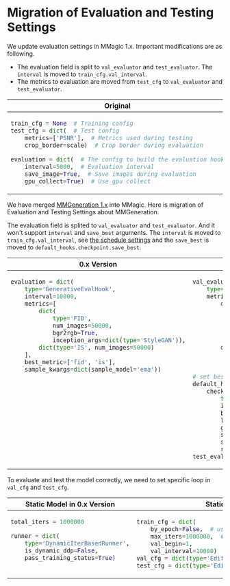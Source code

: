 # Migration of Evaluation and Testing Settings

We update evaluation settings in MMagic 1.x. Important modifications are as following.

- The evaluation field is split to `val_evaluator` and `test_evaluator`. The `interval` is moved to `train_cfg.val_interval`.
- The metrics to evaluation are moved from `test_cfg` to `val_evaluator` and `test_evaluator`.

<table class="docutils">
<thead>
  <tr>
    <th> Original </th>
    <th> New </th>
<tbody>
<tr>
<td valign="top">

```python
train_cfg = None  # Training config
test_cfg = dict(  # Test config
    metrics=['PSNR'],  # Metrics used during testing
    crop_border=scale)  # Crop border during evaluation

evaluation = dict(  # The config to build the evaluation hook
    interval=5000,  # Evaluation interval
    save_image=True,  # Save images during evaluation
    gpu_collect=True)  # Use gpu collect
```

</td>

<td valign="top">

```python
val_evaluator = [
    dict(type='PSNR', crop_border=scale),  # The name of metrics to evaluate
]
test_evaluator = val_evaluator

train_cfg = dict(
    type='IterBasedTrainLoop', max_iters=300000, val_interval=5000)  # Config of train loop type
val_cfg = dict(type='ValLoop')  # The name of validation loop type
test_cfg = dict(type='TestLoop')  # The name of test loop type
```

</td>

</tr>
</thead>
</table>

We have merged [MMGeneration 1.x](https://github.com/open-mmlab/mmgeneration/tree/1.x) into MMagic. Here is migration of Evaluation and Testing Settings about MMGeneration.

The evaluation field is splited to `val_evaluator` and `test_evaluator`. And it won't support `interval` and `save_best` arguments. The `interval` is moved to `train_cfg.val_interval`, see [the schedule settings](./schedule.md) and the `save_best` is moved to `default_hooks.checkpoint.save_best`.

<table class="docutils">
<thead>
  <tr>
    <th> 0.x Version </th>
    <th> 1.x Version </th>
<tbody>
<tr>
<td valign="top">

```python
evaluation = dict(
    type='GenerativeEvalHook',
    interval=10000,
    metrics=[
        dict(
            type='FID',
            num_images=50000,
            bgr2rgb=True,
            inception_args=dict(type='StyleGAN')),
        dict(type='IS', num_images=50000)
    ],
    best_metric=['fid', 'is'],
    sample_kwargs=dict(sample_model='ema'))
```

</td>

<td valign="top">

```python
val_evaluator = dict(
    type='EditEvaluator',
    metrics=[
        dict(
            type='FID',
            prefix='FID-Full-50k',
            fake_nums=50000,
            inception_style='StyleGAN',
            sample_model='orig')
        dict(
            type='IS',
            prefix='IS-50k',
            fake_nums=50000)])
# set best config
default_hooks = dict(
    checkpoint=dict(
        type='CheckpointHook',
        interval=10000,
        by_epoch=False,
        less_keys=['FID-Full-50k/fid'],
        greater_keys=['IS-50k/is'],
        save_optimizer=True,
        save_best=['FID-Full-50k/fid', 'IS-50k/is'],
        rule=['less', 'greater']))
test_evaluator = val_evaluator
```

</td>

</tr>
</thead>
</table>

To evaluate and test the model correctly, we need to set specific loop in `val_cfg` and `test_cfg`.

<table class="docutils">
<thead>
  <tr>
    <th> Static Model in 0.x Version </th>
    <th> Static Model in 1.x Version </th>
<tbody>
<tr>
<td valign="top">

```python
total_iters = 1000000

runner = dict(
    type='DynamicIterBasedRunner',
    is_dynamic_ddp=False,
    pass_training_status=True)
```

</td>

<td valign="top">

```python
train_cfg = dict(
    by_epoch=False,  # use iteration based training
    max_iters=1000000,  # max training iteration
    val_begin=1,
    val_interval=10000)  # evaluation interval
val_cfg = dict(type='EditValLoop')  # specific loop in validation
test_cfg = dict(type='EditTestLoop')  # specific loop in testing
```

</td>

</tr>
</thead>
</table>
